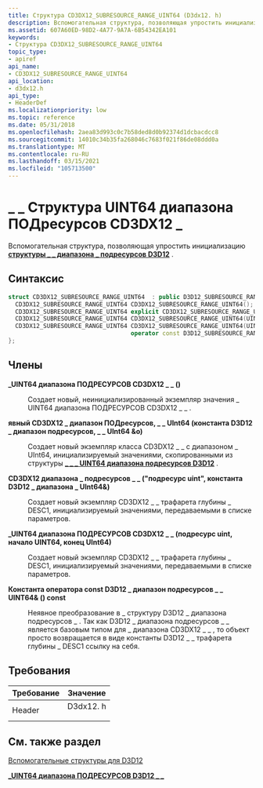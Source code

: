 ```yaml
---
title: Структура CD3DX12_SUBRESOURCE_RANGE_UINT64 (D3dx12. h)
description: Вспомогательная структура, позволяющая упростить инициализацию \_ структуры диапазона ПОДРЕСУРСОВ D3D12 \_ \_ .
ms.assetid: 607A60ED-98D2-4A77-9A7A-6B54342EA101
keywords:
- Структура CD3DX12_SUBRESOURCE_RANGE_UINT64
topic_type:
- apiref
api_name:
- CD3DX12_SUBRESOURCE_RANGE_UINT64
api_location:
- d3dx12.h
api_type:
- HeaderDef
ms.localizationpriority: low
ms.topic: reference
ms.date: 05/31/2018
ms.openlocfilehash: 2aea83d993c0c7b58ded8d0b92374d1dcbacdcc8
ms.sourcegitcommit: 14010c34b35fa268046c7683f021f86de08ddd0a
ms.translationtype: MT
ms.contentlocale: ru-RU
ms.lasthandoff: 03/15/2021
ms.locfileid: "105713500"
---
```

# <a name="cd3dx12_subresource_range_uint64-structure"></a>\_ \_ Структура UINT64 диапазона ПОДресурсов CD3DX12 \_

Вспомогательная структура, позволяющая упростить инициализацию [**структуры \_ \_ диапазона \_ подресурсов D3D12**](/windows/desktop/api/d3d12/ns-d3d12-d3d12_subresource_range_uint64) .

## <a name="syntax"></a>Синтаксис


```C++
struct CD3DX12_SUBRESOURCE_RANGE_UINT64  : public D3D12_SUBRESOURCE_RANGE_UINT64{
  CD3DX12_SUBRESOURCE_RANGE_UINT64 CD3DX12_SUBRESOURCE_RANGE_UINT64();
  CD3DX12_SUBRESOURCE_RANGE_UINT64 explicit CD3DX12_SUBRESOURCE_RANGE_UINT64(const D3D12_SUBRESOURCE_RANGE_UINT64 &o);
  CD3DX12_SUBRESOURCE_RANGE_UINT64 CD3DX12_SUBRESOURCE_RANGE_UINT64(UINT subresource, const D3D12_RANGE_UINT64& range);
  CD3DX12_SUBRESOURCE_RANGE_UINT64 CD3DX12_SUBRESOURCE_RANGE_UINT64(UINT subresource, UINT64 begin, UINT64 end);
                                   operator const D3D12_SUBRESOURCE_RANGE_UINT64&() const;
};
```



## <a name="members"></a>Члены

<dl> <dt>

**\_UINT64 диапазона ПОДРЕСУРСОВ CD3DX12 \_ \_ ()**
</dt> <dd>

Создает новый, неинициализированный экземпляр значения \_ UINT64 диапазона ПОДРЕСУРСОВ CD3DX12 \_ \_ .

</dd> <dt>

**явный CD3DX12 \_ диапазон ПОДресурсов, \_ \_ UInt64 (константа D3D12 \_ диапазон подресурсов, \_ \_ UInt64 &o)**
</dt> <dd>

Создает новый экземпляр класса CD3DX12 \_ \_ с диапазоном \_ UInt64, инициализируемый значениями, скопированными из структуры [**\_ \_ \_ UINT64 диапазона подресурсов D3D12**](/windows/desktop/api/d3d12/ns-d3d12-d3d12_subresource_range_uint64) .

</dd> <dt>

**CD3DX12 диапазона \_ подресурсов \_ \_ ("подресурс uint", константа D3D12 \_ диапазона \_ UInt64&)**
</dt> <dd>

Создает новый экземпляр CD3DX12 \_ \_ трафарета глубины \_ DESC1, инициализируемый значениями, передаваемыми в списке параметров.

</dd> <dt>

**\_UINT64 диапазона ПОДРЕСУРСОВ CD3DX12 \_ \_ (подресурс uint, начало UINT64, конец UInt64)**
</dt> <dd>

Создает новый экземпляр CD3DX12 \_ \_ трафарета глубины \_ DESC1, инициализируемый значениями, передаваемыми в списке параметров.

</dd> <dt>

**Константа оператора const D3D12 \_ диапазон подресурсов \_ \_ UINT64& () const**
</dt> <dd>

Неявное преобразование в \_ структуру D3D12 \_ диапазона подресурсов \_ . Так как D3D12 \_ диапазона подресурсов \_ \_ является базовым типом для \_ диапазона CD3DX12 \_ \_ , то объект просто возвращается в виде константы D3D12 \_ \_ трафарета глубины \_ DESC1 ссылку на себя.

</dd> </dl>

## <a name="requirements"></a>Требования



| Требование | Значение |
|-------------------|-------------------------------------------------------------------------------------|
| Header<br/> | <dl> <dt>D3dx12. h</dt> </dl> |



## <a name="see-also"></a>См. также раздел

<dl> <dt>

[Вспомогательные структуры для D3D12](helper-structures-for-d3d12.md)
</dt> <dt>

[**\_UINT64 диапазона ПОДРЕСУРСОВ D3D12 \_ \_**](/windows/desktop/api/d3d12/ns-d3d12-d3d12_subresource_range_uint64)
</dt> </dl>

 

 





